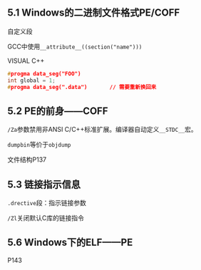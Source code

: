 ## 5.1 Windows的二进制文件格式PE/COFF

自定义段

GCC中使用`__attribute__((section("name")))`

VISUAL C++

```c
#progma data_seg("FOO")
int global = 1;
#progma data_seg(".data")		// 需要重新换回来
```

## 5.2 PE的前身——COFF

`/Za`参数禁用非ANSI C/C++标准扩展。编译器自动定义`__STDC__`宏。

`dumpbin`等价于`objdump`

文件结构P137

## 5.3 链接指示信息

`.drective`段：指示链接参数

`/Zl`关闭默认C库的链接指令

## 5.6 Windows下的ELF——PE

P143

